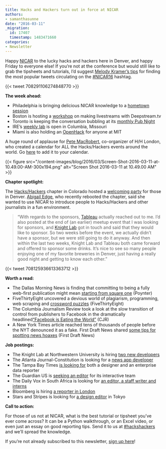 ```yaml
---
title: Hacks and Hackers turn out in force at NICAR
authors:
- samanthasunne
date: "2016-03-11"
_migration:
  id: 17407
  timestamp: 1483471660
categories:
- Newsletter
---
```


Happy [NICAR][1] to the lucky hacks and hackers here in Denver, and happy Friday to everyone else! If you’re not at the conference but would still like to grab the tipsheets and tutorials, I’d suggest [Melody Kramer’s tips][2] for finding the most popular tweets circulating on the [#NICAR16][3] hashtag.

{{< tweet 708291106274848770 >}}

**The week ahead:**

  * Philadelphia is bringing delicious NICAR knowledge to a [hometown session][4]
  * Boston is hosting a [workshop][5] on making livestreams with Deepstream.tv
  * Toronto is keeping the conversation bubbling at its [monthly Pub Night][6]
  * IRE’s [weekly lab][7] is open in Columbia, Missouri
  * Miami is also holding an [OpenHack][8] for anyone at MIT

A huge round of applause for [Pete MacRobert][9], co-organizer of H/H London, who created a calendar for ALL the Hacks/Hackers events around the world. Go [here][10] to add it to your calendar.

{{< figure src="/content-images/blog/2016/03/Screen-Shot-2016-03-11-at-10.49.00-AM-300x194.png" alt="Screen Shot 2016-03-11 at 10.49.00 AM" >}}

**Chapter spotlight:**

The [Hacks/Hackers][11] chapter in Colorado hosted a [welcoming party][12] for those in Denver. [Abigail Edge][13], who recently rebooted the chapter, said she wanted to use NICAR to introduce people to Hacks/Hackers and other journalists in a fun environment.

> “With regards to the sponsors, [Tableau][14] actually reached out to me. I’d also posted at the end of (an earlier) meetup event that I was looking for sponsors, and [Knight Lab][15] got in touch and said that they would like to sponsor. So two weeks before the event, we actually didn’t have a sponsor, but we were still going to do it anyway. And then within the last two weeks, Knight Lab and Tableau both came forward and offered to sponsor some drinks. It’s nice to see so many people enjoying one of my favorite breweries in Denver, just having a really good night and getting to know each other.” 

{{< tweet 708125936613363712 >}}

**Worth a read:**

  * The Dallas Morning News is finding that committing to being a fully web-first publication might mean [starting from square one][16] (Poynter)
  * FiveThirtyEight uncovered a devious world of plagiarism, programming, web scraping and [crossword puzzles][17] (FiveThirtyEight)
  * The Columbia Journalism Review took a look at the slow transition of control from publishers to Facebook in the dramatically headlined[“Facebook is Eating the World”][18] (CJR)
  * A New York Times article reached tens of thousands of people before the NYT denounced it as a fake. First Draft News shared [some tips for spotting news hoaxes][19] (First Draft News)

**Job postings:**

  * The Knight Lab at Northwestern University is hiring [two new developers][20]
  * The Atlanta Journal-Constitution is looking for a [news app developer][21]
  * The Tampa Bay Times [is looking for][22] both a designer and an enterprise data reporter
  * The Guardian US is [seeking an editor][23] for its interactive team
  * The Daily Vox in South Africa is looking for [an editor, a staff writer and interns][24]
  * Bloomberg is hiring [a reporter in London][25]
  * Stars and Stripes is looking for [a design editor][26] in Tokyo

**Call to action:**

For those of us not at NICAR, what is the best tutorial or tipsheet you’ve ever come across? It can be a Python walkthrough, or an Excel video, or even just an essay on good reporting tips. Send it to us at [#hackshackers][27] and we’ll spread the knowledge.

If you&#8217;re not already subscribed to this newsletter, [sign up here][28]!

 [1]: http://ire.org/conferences/nicar2016
 [2]: http://www.poynter.org/2015/12-ideas-for-extending-your-reporting-and-your-reach/334865/
 [3]: https://twitter.com/search?q=%23nicar16
 [4]: http://www.meetup.com/Hacks-Hackers-Philadelphia/events/229264687/
 [5]: http://www.meetup.com/hackshackersboston/events/229130403/
 [6]: http://www.meetup.com/Hacks-Hackers-Toronto/events/227450778/
 [7]: http://www.meetup.com/hackshackersIRE/events/229138968/
 [8]: http://www.meetup.com/Hacks-Hackers-Miami/events/229449823/
 [9]: https://twitter.com/PeteM
 [10]: http://matchmaker.hhldn.co.uk/calendars
 [11]: http://www.meetup.com/hackshackersco/
 [12]: http://www.meetup.com/hackshackersco/events/227294757/
 [13]: https://twitter.com/abigailedge
 [14]: http://www.tableau.com/
 [15]: http://knightlab.northwestern.edu/
 [16]: http://www.poynter.org/2016/at-the-dallas-morning-news-becoming-truly-digital-means-starting-over/400041/
 [17]: http://fivethirtyeight.com/features/a-plagiarism-scandal-is-unfolding-in-the-crossword-world/
 [18]: http://www.cjr.org/analysis/facebook_and_media.php
 [19]: http://firstdraftnews.com/lessons-from-the-new-york-times-super-tuesday-hoax-five-ways-to-spot-fake-news-bernie-sanders-elizabeth-warren/
 [20]: https://knightlab.northwestern.edu/jobs
 [21]: https://github.com/NewsappAJC/jobs/blob/master/news_app_developer.md
 [22]: https://medium.com/@tbt_iteam/we-re-hiring-a-data-reporter-and-a-designer-30ffdef3b7ed#.l17kz9y1t
 [23]: https://gnm.learn.taleo.net/files/pdf/Interactive_Editor___2016.pdf
 [24]: http://www.journalism.co.za/blog/daily-vox-hiring-assistant-news-editor-staff-writer-interns/
 [25]: http://journajobs.eu/jobs/reporter-38/
 [26]: https://www.journalismjobs.com/job-listings/1628551
 [27]: https://twitter.com/hackshackers
 [28]: http://bit.ly/HHnewsletter